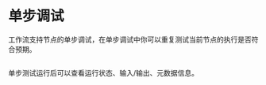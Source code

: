 # 单步调试

工作流支持节点的单步调试，在单步调试中你可以重复测试当前节点的执行是否符合预期。

<figure><img src="https://assets-docs.dify.ai/dify-enterprise-mintlify/zh_CN/guides/workflow/debug-and-preview/36e547165a5088510c99baee4ce42bcd.png" alt=""><figcaption></figcaption></figure>

单步测试运行后可以查看运行状态、输入/输出、元数据信息。

<figure><img src="https://assets-docs.dify.ai/dify-enterprise-mintlify/zh_CN/guides/workflow/debug-and-preview/040e1051d33b94d35e4683d3c89691a8.png" alt=""><figcaption></figcaption></figure>
